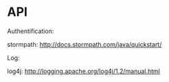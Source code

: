 API
===
Authentification:

stormpath: http://docs.stormpath.com/java/quickstart/

Log:

log4j: http://logging.apache.org/log4j/1.2/manual.html

